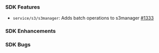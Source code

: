 ### SDK Features
* `service/s3/s3manager`: Adds batch operations to s3manager [#1333](https://github.com/aws/aws-sdk-go/pull/1333)
  
### SDK Enhancements

### SDK Bugs

